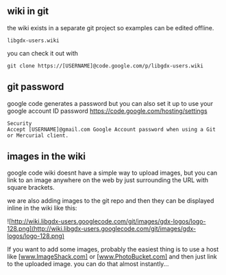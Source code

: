 ## wiki in git ##
the wiki exists in a separate git project so examples can be edited offline.

` libgdx-users.wiki `

you can check it out with

` git clone https://[USERNAME]@code.google.com/p/libgdx-users.wiki `

## git password ##
google code generates a password but you can also set it up to use your google account ID password
https://code.google.com/hosting/settings

```
Security
Accept [USERNAME]@gmail.com Google Account password when using a Git or Mercurial client. 
```

## images in the wiki ##
google code wiki doesnt have a simple way to upload images, but you can link to an image anywhere on the web by just surrounding the URL with square brackets.

we are also adding images to the git repo and then they can be displayed inline in the wiki like this:

![http://wiki.libgdx-users.googlecode.com/git/images/gdx-logos/logo-128.png](http://wiki.libgdx-users.googlecode.com/git/images/gdx-logos/logo-128.png)

If you want to add some images, probably the easiest thing is to use a host like [www.ImageShack.com] or [www.PhotoBucket.com] and then just link to the uploaded image. you can do that almost instantly...